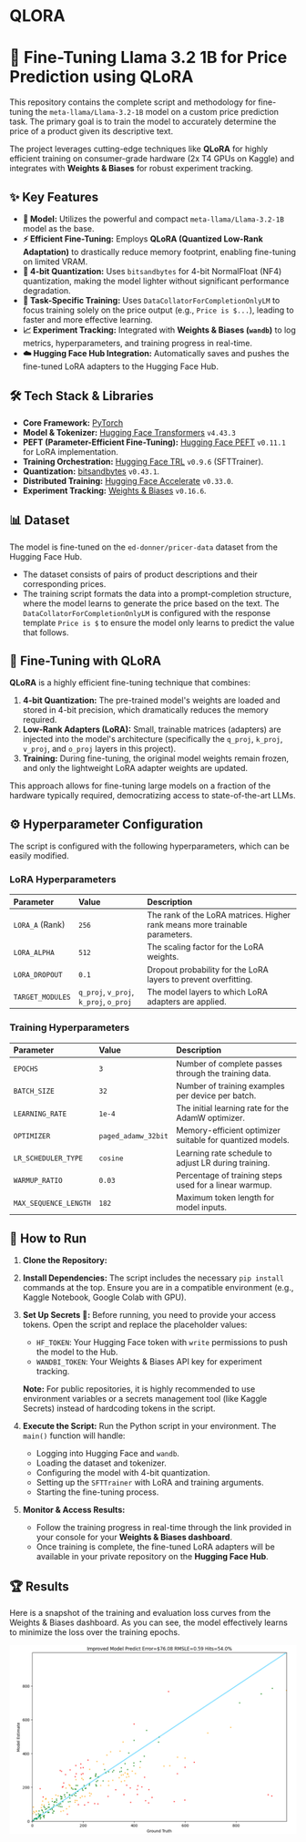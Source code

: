 # QLORA
# 🚀 Fine-Tuning Llama 3.2 1B for Price Prediction using QLoRA

This repository contains the complete script and methodology for fine-tuning the `meta-llama/Llama-3.2-1B` model on a custom price prediction task. The primary goal is to train the model to accurately determine the price of a product given its descriptive text.

The project leverages cutting-edge techniques like **QLoRA** for highly efficient training on consumer-grade hardware (2x T4 GPUs on Kaggle) and integrates with **Weights & Biases** for robust experiment tracking.

## ✨ Key Features

-   **🧠 Model:** Utilizes the powerful and compact `meta-llama/Llama-3.2-1B` model as the base.
-   **⚡ Efficient Fine-Tuning:** Employs **QLoRA (Quantized Low-Rank Adaptation)** to drastically reduce memory footprint, enabling fine-tuning on limited VRAM.
-   **💾 4-bit Quantization:** Uses `bitsandbytes` for 4-bit NormalFloat (NF4) quantization, making the model lighter without significant performance degradation.
-   **🎯 Task-Specific Training:** Uses `DataCollatorForCompletionOnlyLM` to focus training solely on the price output (e.g., `Price is $...`), leading to faster and more effective learning.
-   **📈 Experiment Tracking:** Integrated with **Weights & Biases (`wandb`)** to log metrics, hyperparameters, and training progress in real-time.
-   **☁️ Hugging Face Hub Integration:** Automatically saves and pushes the fine-tuned LoRA adapters to the Hugging Face Hub.

## 🛠️ Tech Stack & Libraries

-   **Core Framework:** [PyTorch](https://pytorch.org/)
-   **Model & Tokenizer:** [Hugging Face Transformers](https://huggingface.co/docs/transformers) `v4.43.3`
-   **PEFT (Parameter-Efficient Fine-Tuning):** [Hugging Face PEFT](https://huggingface.co/docs/peft) `v0.11.1` for LoRA implementation.
-   **Training Orchestration:** [Hugging Face TRL](https://huggingface.co/docs/trl) `v0.9.6` (SFTTrainer).
-   **Quantization:** [bitsandbytes](https://github.com/TimDettmers/bitsandbytes) `v0.43.1`.
-   **Distributed Training:** [Hugging Face Accelerate](https://huggingface.co/docs/accelerate) `v0.33.0`.
-   **Experiment Tracking:** [Weights & Biases](https://wandb.ai/) `v0.16.6`.

## 📊 Dataset

The model is fine-tuned on the `ed-donner/pricer-data` dataset from the Hugging Face Hub.

-   The dataset consists of pairs of product descriptions and their corresponding prices.
-   The training script formats the data into a prompt-completion structure, where the model learns to generate the price based on the text. The `DataCollatorForCompletionOnlyLM` is configured with the response template `Price is $` to ensure the model only learns to predict the value that follows.

## 🧠 Fine-Tuning with QLoRA

**QLoRA** is a highly efficient fine-tuning technique that combines:
1.  **4-bit Quantization:** The pre-trained model's weights are loaded and stored in 4-bit precision, which dramatically reduces the memory required.
2.  **Low-Rank Adapters (LoRA):** Small, trainable matrices (adapters) are injected into the model's architecture (specifically the `q_proj`, `k_proj`, `v_proj`, and `o_proj` layers in this project).
3.  **Training:** During fine-tuning, the original model weights remain frozen, and only the lightweight LoRA adapter weights are updated.

This approach allows for fine-tuning large models on a fraction of the hardware typically required, democratizing access to state-of-the-art LLMs.

## ⚙️ Hyperparameter Configuration

The script is configured with the following hyperparameters, which can be easily modified.

### LoRA Hyperparameters
| Parameter | Value | Description |
| :--- | :--- | :--- |
| `LORA_A` (Rank) | `256` | The rank of the LoRA matrices. Higher rank means more trainable parameters. |
| `LORA_ALPHA` | `512` | The scaling factor for the LoRA weights. |
| `LORA_DROPOUT` | `0.1` | Dropout probability for the LoRA layers to prevent overfitting. |
| `TARGET_MODULES`| `q_proj`, `v_proj`, `k_proj`, `o_proj` | The model layers to which LoRA adapters are applied. |

### Training Hyperparameters
| Parameter | Value | Description |
| :--- | :--- | :--- |
| `EPOCHS` | `3` | Number of complete passes through the training data. |
| `BATCH_SIZE` | `32` | Number of training examples per device per batch. |
| `LEARNING_RATE` | `1e-4` | The initial learning rate for the AdamW optimizer. |
| `OPTIMIZER` | `paged_adamw_32bit`| Memory-efficient optimizer suitable for quantized models. |
| `LR_SCHEDULER_TYPE` | `cosine` | Learning rate schedule to adjust LR during training. |
| `WARMUP_RATIO` | `0.03` | Percentage of training steps used for a linear warmup. |
| `MAX_SEQUENCE_LENGTH` | `182` | Maximum token length for model inputs. |

## 🚀 How to Run

1.  **Clone the Repository:**

2.  **Install Dependencies:**
    The script includes the necessary `pip install` commands at the top. Ensure you are in a compatible environment (e.g., Kaggle Notebook, Google Colab with GPU).

3.  **Set Up Secrets 🔑:**
    Before running, you need to provide your access tokens. Open the script and replace the placeholder values:
    -   `HF_TOKEN`: Your Hugging Face token with `write` permissions to push the model to the Hub.
    -   `WANDBI_TOKEN`: Your Weights & Biases API key for experiment tracking.

    **Note:** For public repositories, it is highly recommended to use environment variables or a secrets management tool (like Kaggle Secrets) instead of hardcoding tokens in the script.

4.  **Execute the Script:**
    Run the Python script in your environment. The `main()` function will handle:
    -   Logging into Hugging Face and `wandb`.
    -   Loading the dataset and tokenizer.
    -   Configuring the model with 4-bit quantization.
    -   Setting up the `SFTTrainer` with LoRA and training arguments.
    -   Starting the fine-tuning process.

5.  **Monitor & Access Results:**
    -   Follow the training progress in real-time through the link provided in your console for your **Weights & Biases dashboard**.
    -   Once training is complete, the fine-tuned LoRA adapters will be available in your private repository on the **Hugging Face Hub**.
## 🏆 Results

Here is a snapshot of the training and evaluation loss curves from the Weights & Biases dashboard. As you can see, the model effectively learns to minimize the loss over the training epochs.

![Predict Error](https://github.com/MrAlirezHey/QLORA/blob/main/result.png)
